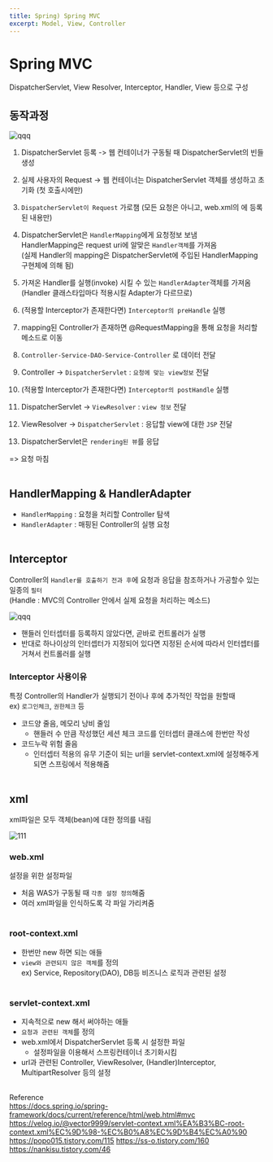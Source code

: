 ```yaml
---
title: Spring) Spring MVC
excerpt: Model, View, Controller
---
```


# Spring MVC
DispatcherServlet, View Resolver, Interceptor, Handler, View 등으로 구성

## 동작과정

![qqq](https://user-images.githubusercontent.com/103614357/184902462-9df22f0f-3ffd-4060-868f-3e407f5f8677.png)  

1. DispatcherServlet 등록 -> 웹 컨테이너가 구동될 때 DispatcherServlet의 빈들 생성  

2. 실제 사용자의 Request -> 웹 컨테이너는 DispatcherServlet 객체를 생성하고 초기화 (첫 호출시에만)  
 
3. `DispatcherServlet이 Request` 가로챔
  (모든 요청은 아니고, web.xml의 <url-pattern>에 등록된 내용만)

4. DispatcherServlet은 `HandlerMapping`에게 요청정보 보냄  
  HandlerMapping은 request uri에 알맞은 `Handler객체`를 가져옴  
  (실제 Handler의 mapping은 DispatcherServlet에 주입된 HandlerMapping 구현체에 의해 됨)    

5. 가져온 Handler를 실행(invoke) 시킬 수 있는 `HandlerAdapter`객체를 가져옴    
  (Handler 클래스타입마다 적용시킬 Adapter가 다르므로) 

6. (적용할 Interceptor가 존재한다면) `Interceptor의 preHandle` 실행  

7. mapping된 Controller가 존재하면 @RequestMapping을 통해 요청을 처리할 메소드로 이동  
  
8. `Controller-Service-DAO-Service-Controller` 로 데이터 전달  
   
9. Controller -> `DispatcherServlet` : `요청에 맞는 view정보` 전달  
  
10. (적용할 Interceptor가 존재한다면) `Interceptor의 postHandle` 실행  
  
11. DispatcherServlet -> `ViewResolver` : `view 정보` 전달  
   
12. ViewResolver -> `DispatcherServlet` : 응답할 view에 대한 `JSP` 전달  
  
13. DispatcherServlet은 `rendering된 뷰`를 응답   
  
  => 요청 마침 <br/><br/>

## HandlerMapping & HandlerAdapter
- `HandlerMapping` : 요청을 처리할 Controller 탐색
- `HandlerAdapter` : 매핑된 Controller의 실행 요청 <br/><br/>
  
## Interceptor
Controller의 `Handler를 호출하기 전과 후`에 요청과 응답을 참조하거나 가공할수 있는 일종의 `필터`  
  (Handle : MVC의 Controller 안에서 실제 요청을 처리하는 메소드)
  
![qqq](https://user-images.githubusercontent.com/103614357/184910856-56902f70-98f0-49b2-bd2a-c0039539bc5b.png)  
  
- 핸들러 인터셉터를 등록하지 않았다면, 곧바로 컨트롤러가 실행 
- 반대로 하나이상의 인터셉터가 지정되어 있다면 지정된 순서에 따라서 인터셉터를 거쳐서 컨트롤러를 실행
  
### Interceptor 사용이유  
특정 Controller의 Handler가 실행되기 전이나 후에 추가적인 작업을 원할때  
ex) `로그인체크`, `권한체크` 등
  
- 코드양 줄음, 메모리 낭비 줄임
  - 핸들러 수 만큼 작성했던 세션 체크 코드를 인터셉터 클래스에 한번만 작성
- 코드누락 위험 줄음
  - 인터셉터 적용의 유무 기준이 되는 url을 servlet-context.xml에 설정해주게 되면 스프링에서 적용해줌 <br/><br/>

  
## xml
xml파일은 모두 객체(bean)에 대한 정의를 내림

![111](https://user-images.githubusercontent.com/103614357/184899888-e931bf29-3e64-4325-b381-99560fba3a93.png) 

### web.xml
설정을 위한 설정파일
- 처음 WAS가 구동될 때 `각종 설정 정의`해줌
- 여러 xml파일을 인식하도록 각 파일 가리켜줌 <br/><br/>

### root-context.xml 
- 한번만 new 하면 되는 애들  
- `view와 관련되지 않은 객체`를 정의  
ex) Service, Repository(DAO), DB등 비즈니스 로직과 관련된 설정 <br/><br/>

### servlet-context.xml 
- 지속적으로 new 해서 써야하는 애들 
- `요청과 관련된 객체`를 정의
- web.xml에서 DispatcherServlet 등록 시 설정한 파일 
  - 설정파일을 이용해서 스프링컨테이너 초기화시킴 
- url과 관련된 Controller, ViewResolver, (Handler)Interceptor, MultipartResolver 등의 설정 <br/><br/>
  

Reference  
https://docs.spring.io/spring-framework/docs/current/reference/html/web.html#mvc  
https://velog.io/@vector9999/servlet-context.xml%EA%B3%BC-root-context.xml%EC%9D%98-%EC%B0%A8%EC%9D%B4%EC%A0%90   
https://popo015.tistory.com/115 
https://ss-o.tistory.com/160   
https://nankisu.tistory.com/46  
<br/>
